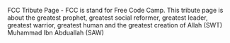 FCC Tribute Page - FCC is stand for Free Code Camp. This tribute page is about the greatest prophet, greatest social reformer, greatest leader, greatest warrior, greatest human and the greatest creation of Allah (SWT) Muhammad Ibn Abduallah (SAW)
